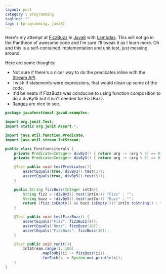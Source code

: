 ```yaml
---
layout: post
category : programming
tagline: ""
tags : [programming, java8]
---
```


Here's my attempt at [FizzBuzz](http://www.codinghorror.com/blog/2007/02/why-cant-programmers-program.html) 
in [Java8](https://jdk8.java.net/download.html) with [Lambdas](http://openjdk.java.net/projects/lambda/).  This will 
not go in the Pantheon of awesome code and I'm sure I'll tweak it as I learn more.  Oh and this is a self-contained 
implementation and unit test, just messing around.

Here are some thoughts:

- Not sure if there's a nicer way to do the predicates inline with the [Stream API](http://download.java.net/jdk8/docs/api/java/util/stream/IntStream.html).
- I wish if statements were expressions, that would clean up some of the code. 
- It'd be neato if FizzBuzz was conducive to using function composition to do a divBy15 but it isn't needed for FizzBuzz. 
- [Ranges](http://download.java.net/jdk8/docs/api/java/util/stream/IntStream.html#range-int-int-) are nice to see.

``` java
package javafunctional.java8.examples;

import org.junit.Test;
import static org.junit.Assert.*;

import java.util.function.Predicate;
import java.util.stream.IntStream;

public class FunctionLiterals {
    private Predicate<Integer> divBy3() { return arg -> (arg % 3) == 0? true: false; }
    private Predicate<Integer> divBy5() { return arg -> (arg % 5) == 0? true: false; }

    @Test public void testPredicates(){
        assertEquals(true, divBy3().test(3));
        assertEquals(true, divBy5().test(5));
    }

    public String fizzBuzz(Integer intIn){
        String fizz = (divBy3().test(intIn))? "Fizz" : "";
        String buzz = (divBy5().test(intIn))? "Buzz" : "";
        return (fizz.isEmpty() && buzz.isEmpty())? intIn.toString() : fizz + buzz;
    }

    @Test public void testFizzBuzz() {
        assertEquals("Fizz", fizzBuzz(9));
        assertEquals("Buzz", fizzBuzz(10));
        assertEquals("FizzBuzz", fizzBuzz(30));
    }

    @Test public void runit(){
        IntStream.range(1, 100)
                .mapToObj(ii -> fizzBuzz(ii))
                .forEach(s -> System.out.println(s));
    }
}

```
